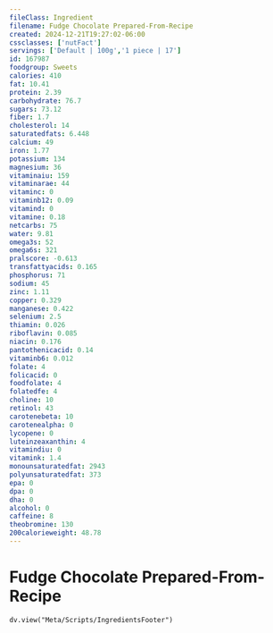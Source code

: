 ```yaml
---
fileClass: Ingredient
filename: Fudge Chocolate Prepared-From-Recipe
created: 2024-12-21T19:27:02-06:00
cssclasses: ['nutFact']
servings: ['Default | 100g','1 piece | 17']
id: 167987
foodgroup: Sweets
calories: 410
fat: 10.41
protein: 2.39
carbohydrate: 76.7
sugars: 73.12
fiber: 1.7
cholesterol: 14
saturatedfats: 6.448
calcium: 49
iron: 1.77
potassium: 134
magnesium: 36
vitaminaiu: 159
vitaminarae: 44
vitaminc: 0
vitaminb12: 0.09
vitamind: 0
vitamine: 0.18
netcarbs: 75
water: 9.81
omega3s: 52
omega6s: 321
pralscore: -0.613
transfattyacids: 0.165
phosphorus: 71
sodium: 45
zinc: 1.11
copper: 0.329
manganese: 0.422
selenium: 2.5
thiamin: 0.026
riboflavin: 0.085
niacin: 0.176
pantothenicacid: 0.14
vitaminb6: 0.012
folate: 4
folicacid: 0
foodfolate: 4
folatedfe: 4
choline: 10
retinol: 43
carotenebeta: 10
carotenealpha: 0
lycopene: 0
luteinzeaxanthin: 4
vitamindiu: 0
vitamink: 1.4
monounsaturatedfat: 2943
polyunsaturatedfat: 373
epa: 0
dpa: 0
dha: 0
alcohol: 0
caffeine: 8
theobromine: 130
200calorieweight: 48.78
---
```


# Fudge Chocolate Prepared-From-Recipe

```dataviewjs
dv.view("Meta/Scripts/IngredientsFooter")
```